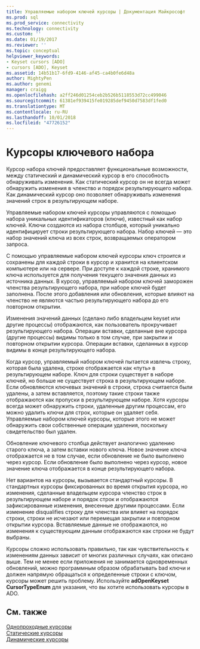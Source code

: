 ```yaml
---
title: Управляемые набором ключей курсоры | Документация Майкрософт
ms.prod: sql
ms.prod_service: connectivity
ms.technology: connectivity
ms.custom: ''
ms.date: 01/19/2017
ms.reviewer: ''
ms.topic: conceptual
helpviewer_keywords:
- Keyset cursors [ADO]
- cursors [ADO], Keyset
ms.assetid: 14b51b17-6fd9-4146-af45-ca4b0fe6d48a
author: MightyPen
ms.author: genemi
manager: craigg
ms.openlocfilehash: a2ff246d01254ceb2b526b5118553d72cc499046
ms.sourcegitcommit: 61381ef939415fe019285def9450d7583df1fed0
ms.translationtype: MT
ms.contentlocale: ru-RU
ms.lasthandoff: 10/01/2018
ms.locfileid: "47726152"
---
```

# <a name="keyset-cursors"></a>Курсоры ключевого набора
Курсор набора ключей предоставляет функциональные возможности, между статический и динамический курсор в его способность обнаруживать изменения. Как статический курсор он не всегда может обнаружить изменения в членство и порядок результирующего набора. Как динамический курсор оно позволяет обнаруживать изменения значений строк в результирующем наборе.  
  
 Управляемые набором ключей курсоры управляются с помощью набора уникальных идентификаторов (ключи), известный как набор ключей. Ключи создаются из набора столбцов, который уникально идентифицирует строки результирующего набора. Набор ключей — это набор значений ключа из всех строк, возвращаемых оператором запроса.  
  
 С помощью управляемые набором ключей курсоры ключ строится и сохранены для каждой строки в курсор и хранится на клиентском компьютере или на сервере. При доступе к каждой строке, хранимого ключа используется для получения текущего значения данных из источника данных. В курсор, управляемый набором ключей заморожен членства результирующего набора, при наборе ключей будет заполнена. После этого добавления или обновления, которые влияют на членство не являются частью результирующего набора до его повторном открытии.  
  
 Изменения значений данных (сделано либо владельцем keyset или другие процессы) отображаются, как пользователь прокручивает результирующего набора. Операции вставки, сделанные вне курсора (другие процессы) видимы только в том случае, при закрытии и повторном открытии курсора. Операции вставки, сделанных в курсор видимы в конце результирующего набора.  
  
 Когда курсор, управляемый набором ключей пытается извлечь строку, которая была удалена, строке отображается как «путь» в результирующем наборе. Ключ для строки существует в наборе ключей, но больше не существует строка в результирующем наборе. Если обновляются ключевых значений в строки, строка считается были удалены, а затем вставляется, поэтому такие строки также отображаются как пропуски в результирующем наборе. Хотя курсоры всегда может обнаружить строки, удаленные другим процессам, его можно удалить ключи для строк, которые он удаляет себя. Управляемые набором ключей курсоры, которые этого не может обнаружить свои собственные операции удаления, поскольку свидетельство был удален.  
  
 Обновление ключевого столбца действует аналогично удалению старого ключа, а затем вставки нового ключа. Новое значение ключа отображается не в том случае, если обновление не было выполнено через курсор. Если обновление было выполнено через курсор, новое значение ключа отображается в конце результирующего набора.  
  
 Нет вариантов на курсоры, вызывается стандартный курсоры. В стандартных курсоры фиксированных во время открытия курсора, но изменения, сделанные владельцем курсора членство строк в результирующем наборе и порядок строк и отображаются зафиксированные изменения, внесенные другими процессами. Если изменение disqualifies строку для членства или влияет на порядок строки, строки не исчезают или перемещая закрытии и повторном открытии курсора. Вставляемые данные не отображаются, но изменения к существующим данным отображаются как строки не будут выбраны.  
  
 Курсоры сложно использовать правильно, так как чувствительность к изменениям данных зависит от многих различных случаях, как описано выше. Тем не менее если приложения не занимается одновременных обновлений, можно программным образом обрабатывать bad ключи и должен напрямую обращаться к определенные строки с ключом, курсоры может решить проблему. Используйте **adOpenKeyset CursorTypeEnum** для указания, что вы хотите использовать курсоры в ADO.  
  
## <a name="see-also"></a>См. также  
 [Однопроходные курсоры](../../../ado/guide/data/forward-only-cursors.md)   
 [Статические курсоры](../../../ado/guide/data/static-cursors.md)   
 [Динамические курсоры](../../../ado/guide/data/dynamic-cursors.md)

